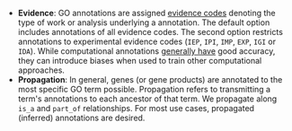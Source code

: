 + **Evidence**: GO annotations are assigned [evidence codes](http://geneontology.org/page/guide-go-evidence-codes) denoting the type of work or analysis underlying a annotation. The default option includes annotations of all evidence codes. The second option restricts annotations to experimental evidence codes (`IEP`, `IPI`, `IMP`, `EXP`, `IGI` or `IDA`). While computational annotations [generally have](https://dx.doi.org/10.1371/journal.pcbi.1002533) good accuracy, they can introduce biases when used to train other computational approaches.
+ **Propagation**: In general, genes (or gene products) are annotated to the most specific GO term possible. Propagation refers to transmitting a term's annotations to each ancestor of that term. We propagate along `is_a` and `part_of` relationships. For most use cases, propagated (inferred) annotations are desired.
